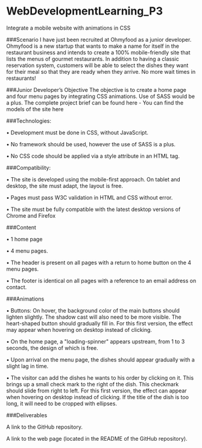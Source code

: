 # WebDevelopmentLearning_P3
Integrate a mobile website with animations in CSS

###Scenario
I have just been recruited at Ohmyfood as a junior developer. 
Ohmyfood is a new startup that wants to make a name for itself in the restaurant business and intends to create a 100% mobile-friendly site that lists the menus of gourmet restaurants. In addition to having a classic reservation system, customers will be able to select the dishes they want for their meal so that they are ready when they arrive. No more wait times in restaurants!

###Junior Developer’s Objective
The objective is to create a home page and four menu pages by integrating CSS animations. Use of SASS would be a plus.
The complete project brief can be found here - You can find the models of the site here

###Technologies:

• Development must be done in CSS, without JavaScript.

• No framework should be used, however the use of SASS is a plus.

• No CSS code should be applied via a style attribute in an HTML tag.

###Compatibility:

• The site is developed using the mobile-first approach. On tablet and desktop, the site must adapt, the layout is free.

• Pages must pass W3C validation in HTML and CSS without error.

• The site must be fully compatible with the latest desktop versions of Chrome and Firefox

###Content

• 1 home page

• 4 menu pages.

• The header is present on all pages with a return to home button on the 4 menu pages.

• The footer is identical on all pages with a reference to an email address on contact.

###Animations

• Buttons: On hover, the background color of the main buttons should lighten slightly. The shadow cast will also need to be more visible. The heart-shaped button should gradually fill in. For this first version, the effect may appear when hovering on desktop instead of clicking.

• On the home page, a "loading-spinner" appears upstream, from 1 to 3 seconds, the design of which is free.

• Upon arrival on the menu page, the dishes should appear gradually with a slight lag in time.

• The visitor can add the dishes he wants to his order by clicking on it. This brings up a small check mark to the right of the dish. This checkmark should slide from right to left. For this first version, the effect can appear when hovering on desktop instead of clicking. If the title of the dish is too long, it will need to be cropped with ellipses.

###Deliverables

A link to the GitHub repository.

A link to the web page (located in the README of the GitHub repository). 


